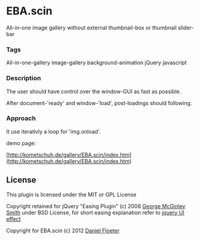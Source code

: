 EBA.scin
===============

All-in-one image gallery without external thumbnail-box or thumbnail slider-bar

### Tags

All-in-one-gallery image-gallery background-animation jQuery javascript

### Description

The user should have control over the window-GUI as fast as possible.

After document-'ready' and window-'load', post-loadings should following.

### Approach

It use iterativly a loop for 'img.onload'.

demo page:

[http://kometschuh.de/gallery/EBA.scin/index.htm] (http://kometschuh.de/gallery/EBA.scin/index.htm)

## License

This plugin is licensed under the MIT or GPL License

Copyright retained for jQuery "Easing Plugin" (c) 2008 [George McGinley Smith](http://gsgd.co.uk/sandbox/jquery/easing/) under BSD License, 
for short easing explanation refer to [jquery UI effect](http://jqueryui.com/demos/effect/#easing)

Copyright for EBA.scin (c) 2012 [Daniel Floeter](http://www.kometschuh.de)